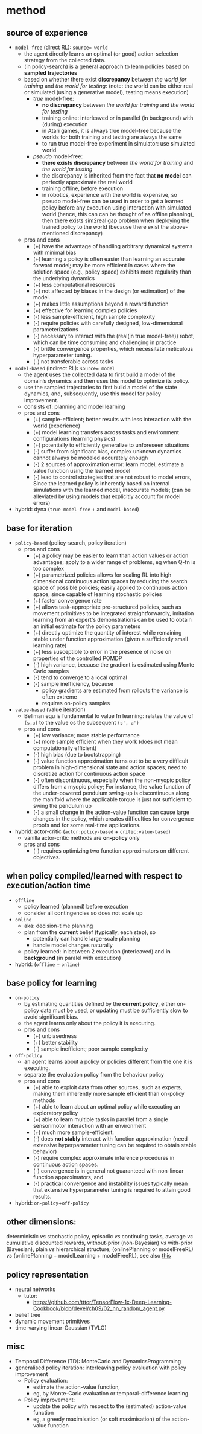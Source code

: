 # method

## source of experience
* `model-free` (direct RL): `source= world`
  * the agent directly learns an optimal (or good) action-selection strategy from the collected data.
  * (in policy-search) is a general approach to learn policies based on **sampled trajectories**
  * based on whether there exist **discrepancy** between _the world for training_ and _the world for testing_:
    (note:
    the world can be either real or simulated (using a generative model),
    testing means execution)
    * _true_ model-free:
      * **no discrepancy** between _the world for training_ and _the world for testing_
      * training online: interleaved or in parallel (in background) with (during) execution
      * in Atari games, it is always true model-free
        because the worlds for both training and testing are always the same
      * to run true model-free experiment in simulator: use simulated world
    * _pseudo_ model-free:
      * **there exists discrepancy** between _the world for training_ and _the world for testing_
      * the discrepancy is inherited from the fact that **no model** can perfectly approximate the real world
      * training offline, before execution
      * in robotics, experience with the world is expensive, so
        pseudo model-free can be used in order to get a learned policy before any execution
        using interaction with simulated world (hence, this can can be thought of as offline planning), then
        there exists sim2real gap problem when deploying the trained policy to the world
        (because there exist the above-mentioned discrepancy)
  * pros and cons
    * (+) have the advantage of handling arbitrary dynamical systems with minimal bias
    * (+) learning a policy is often easier than learning an accurate forward model;
          may be more efficient in cases where the solution space (e.g., policy space)
          exhibits more regularity than the underlying dynamics
    * (+) less computational resources
    * (+) not affected by biases in the design (or estimation) of the model.
    * (+) makes little assumptions beyond a reward function
    * (+) effective for learning complex policies
    * (-) less sample-efficient, high sample complexity
    * (-) require policies with carefully designed, low-dimensional parameterizations
    * (-) necessary to interact with the (real(in true model-free)) robot,
          which can be time consuming and challenging in practice
    * (-) brittle convergence properties,
          which necessitate meticulous hyperparameter tuning.
    * (-) not transferable across tasks
* `model-based` (indirect RL): `source= model`
  * the agent uses the collected data to first build a model of the domain’s dynamics and
    then uses this model to optimize its policy.
  * use the sampled trajectories to first build a model of the state dynamics, and,
    subsequently, use this model for policy improvement.
  * consists of: planning and model learning
  * pros and cons
    * (+) sample-efficient; better results with less interaction with the world (experience)
    * (+) model learning transfers across tasks and environment configurations (learning physics)
    * (+) potentially to efficiently generalize to unforeseen situations
    * (-) suffer from significant bias, complex unknown dynamics cannot always be modeled accurately enough
    * (-) 2 sources of approximation error: learn model, estimate a value function using the learned model
    * (-) lead to control strategies that are not robust to model errors,
          Since the learned policy is inherently based on internal simulations with the learned model, inaccurate models;
          (can be alleviated by using models that explicitly account for model errors)
* hybrid: dyna (`true model-free` + and `model-based`)

## base for iteration
* `policy-based` (policy-search, policy iteration)
  * pros and cons
    * (+) a policy may be easier to learn than action values or action advantages;
          apply to a wider range of problems, eg when Q-fn is too complex
    * (+) parametrized policies allows for scaling RL into
          high dimensional continuous action spaces by reducing the search space of possible policies;
          easily applied to continuous action space, since capable of learning stochastic policies
    * (+) faster convergence rate
    * (+) allows task-appropriate pre-structured policies, such as
          movement primitives to be integrated straightforwardly,
          imitation learning from an expert's demonstrations can be used to
          obtain an initial estimate for the policy parameters
    * (+) directly optimize the quantity of interest while remaining stable under function approximation
          (given a sufficiently small learning rate)
    * (+) less susceptible to error in the presence of noise on properties of the controlled POMDP
    * (-) high variance, because the gradient is estimated using Monte Carlo samples
    * (-) tend to converge to a local optimal
    * (-) sample inefficiency, because
      * policy gradients are estimated from rollouts the variance is often extreme
      * requires on-policy samples
* `value-based` (value iteration)
  * Bellman equ is fundamental to value fn learning: 
    relates the value of `(s,a)` to the value os the subsequent `(s', a')`
  * pros and cons
    * (+) low variance; more stable performance
    * (+) more sample efficient when they work (does not mean computationally efficient)
    * (-) high bias (due to bootstrapping)
    * (-) value function approximation turns out to be a very difficult problem
          in high-dimensional state and action spaces;
          need to discretize action for continuous action space
    * (-) often discontinuous, especially when the non-myopic policy differs
          from a myopic policy; For instance, the value function of the under-powered pendulum swing-up is
          discontinuous along the manifold where the applicable torque is
          just not sufficient to swing the pendulum up
    * (-)  a small change in the action-value function can cause large changes
          in the policy, which creates difficulties for convergence proofs and
          for some real-time applications.
* hybrid: actor-critic (`actor:policy-based` + `critic:value-based`)
  * vanilla actor-critic methods are **on-policy** only
  * pros and cons
    * (-) requires optimizing two function approximators on different objectives.

## when policy compiled/learned with respect to execution/action time
* `offline`
  * policy learned (planned) before execution
  * consider all contingencies so does not scale up
* `online`
  * aka: decision-time planning
  * plan from the **current** belief (typically, each step), so
    * potentially can handle large-scale planning
    * handle model changes naturally
  * policy learned:
    in between 2 execution (interleaved) and **in background** (in paralel with execution)
* hybrid: (`offline` + `online`)

## base policy for learning
* `on-policy`
  * by estimating quantities defined by the **current policy**, either
    on-policy data must be used, or updating must be sufficiently slow to avoid significant bias.
  * the agent learns only about the policy it is executing.
  * pros and cons
    * (+) unbiasedness
    * (+) better stability
    * (-) sample inefficient; poor sample complexity
* `off-policy`
  * an agent learns about a policy or policies different from the one it is executing.
  * separate the evaluation policy from the behaviour policy
  * pros and cons
    * (+) able to exploit data from other sources, such as experts,
          making them inherently more sample efficient than on-policy methods
    * (+) able to learn about an optimal policy while executing an exploratory policy
    * (+) able to learn multiple tasks in parallel from
          a single sensorimotor interaction with an environment
    * (+) much more sample-efficient.
    * (-) does **not stably** interact with function approximation
          (need extensive hyperparameter tuning can be required to obtain stable behavior)
    * (-) require complex approximate inference procedures in continuous action spaces.
    * (-) convergence is in general not guaranteed with non-linear function approximators, and
    * (-) practical convergence and instability issues typically mean that
          extensive hyperparameter tuning is required to attain good results.
* hybrid: `on-policy`+`off-policy`

## other dimensions:
deterministic _vs_ stochastic policy,
episodic _vs_ continuing tasks,
average _vs_ cumulative discounted rewards,
without-prior (non-Bayesian) _vs_ with-prior (Bayesian),
plain _vs_ hierarchical structure,
(onlinePlanning or modelFreeRL) _vs_ (onlinePlanning + modelLearning + modelFreeRL),
see also [this](https://github.com/tttor/rl-foundation/blob/master/book/rl-intro-sutton2018/part_01_summary.md)

## policy representation
* neural networks
  * tutor:
    * https://github.com/tttor/TensorFlow-1x-Deep-Learning-Cookbook/blob/devel/ch09/02_nn_random_agent.py
* belief tree
* dynamic movement primitives
* time-varying linear-Gaussian (TVLG)

## misc
* Temporal Difference (TD):
  MonteCarlo and DynamicsProgramming
* generalised policy iteration: interleaving policy evaluation with policy improvement
  * Policy evaluation:
    * estimate the action-value function,
    * eg, by Monte-Carlo evaluation or temporal-difference learning.
  * Policy improvement:
    * update the policy with respect to the (estimated) action-value function
    * eg, a greedy maximisation (or soft maximisation) of the action-value function
